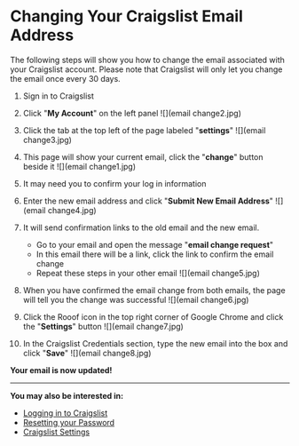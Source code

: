 # Changing Your Craigslist Email Address

The following steps will show you how to change the email associated with your Craigslist account. Please note that Craigslist will only let you change the email once every 30 days.
1. Sign in to Craigslist
2. Click "**My Account**" on the left panel
![](email change2.jpg)<br>

3. Click the tab at the top left of the page labeled "**settings**"
![](email change3.jpg)<br>

4. This page will show your current email, click the "**change**" button beside it
![](email change1.jpg)<br>

5. It may need you to confirm your log in information
6. Enter the new email address and click "**Submit New Email Address**"
![](email change4.jpg)<br>

7. It will send confirmation links to the old email and the new email.
    - Go to your email and open the message "**email change request**"
    - In this email there will be a link, click the link to confirm the email change
    - Repeat these steps in your other email
![](email change5.jpg)<br>

8. When you have confirmed the email change from both emails, the page will tell you the change was successful
![](email change6.jpg)<br>

9. Click the Rooof icon in the top right corner of Google Chrome and click the "**Settings**" button
![](email change7.jpg)<br>

10. In the  Craigslist Credentials section, type the new email into the box and click "**Save**"
![](email change8.jpg)

**Your email is now updated!**

---
**You may also be interested in:**
- [Logging in to Craigslist](http://docs.rooof.com/loginto_craigslist_md.html)
- [Resetting your Password](http://docs.rooof.com/resetcraigslist_password_md.html)
- [Craigslist Settings](http://docs.rooof.com/craigslistsetting_md.html)